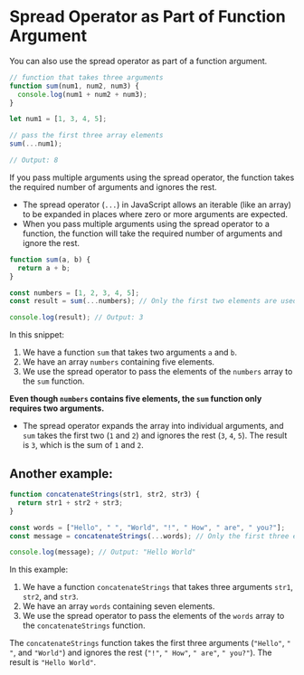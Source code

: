 # Spread Operator as Part of Function Argument

You can also use the spread operator as part of a function argument.

```js
// function that takes three arguments
function sum(num1, num2, num3) {
  console.log(num1 + num2 + num3);
}

let num1 = [1, 3, 4, 5];

// pass the first three array elements
sum(...num1);

// Output: 8
```

If you pass multiple arguments using the spread operator, the function takes the required number of arguments and ignores the rest.

- The spread operator (`...`) in JavaScript allows an iterable (like an array) to be expanded in places where zero or more arguments are expected.
- When you pass multiple arguments using the spread operator to a function, the function will take the required number of arguments and ignore the rest.

```javascript
function sum(a, b) {
  return a + b;
}

const numbers = [1, 2, 3, 4, 5];
const result = sum(...numbers); // Only the first two elements are used

console.log(result); // Output: 3
```

In this snippet:

1. We have a function `sum` that takes two arguments `a` and `b`.
2. We have an array `numbers` containing five elements.
3. We use the spread operator to pass the elements of the `numbers` array to the `sum` function.

**Even though `numbers` contains five elements, the `sum` function only requires two arguments.**

- The spread operator expands the array into individual arguments, and `sum` takes the first two (`1` and `2`) and ignores the rest (`3`, `4`, `5`). The result is `3`, which is the sum of `1` and `2`.

## **Another example:**

```javascript
function concatenateStrings(str1, str2, str3) {
  return str1 + str2 + str3;
}

const words = ["Hello", " ", "World", "!", " How", " are", " you?"];
const message = concatenateStrings(...words); // Only the first three elements are used

console.log(message); // Output: "Hello World"
```

In this example:

1. We have a function `concatenateStrings` that takes three arguments `str1`, `str2`, and `str3`.
2. We have an array `words` containing seven elements.
3. We use the spread operator to pass the elements of the `words` array to the `concatenateStrings` function.

The `concatenateStrings` function takes the first three arguments (`"Hello"`, `" "`, and `"World"`) and ignores the rest (`"!"`, `" How"`, `" are"`, `" you?"`). The result is `"Hello World"`.
